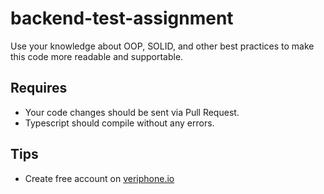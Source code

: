 # backend-test-assignment

Use your knowledge about OOP, SOLID, and other best practices to make this code more readable and supportable.

## Requires
  - Your code changes should be sent via Pull Request.
  - Typescript should compile without any errors.

## Tips
  - Create free account on [veriphone.io](https://veriphone.io/)
